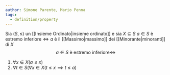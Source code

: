 ```yaml
---
author: Simone Parente, Mario Penna
tags:
  - definition/property
---
```

Sia $(S, \leq)$ un [[Insieme Ordinato|insieme ordinato]] e sia $X \subseteq S$
$a \in S \text{ è estremo inferiore} \iff a$ è il [[Massimo|massimo]] dei [[Minorante|minoranti]] di $X$
$$a \in S \text{ è estremo inferiore} \iff$$
1. $\forall x \in X (a \leq x)$
2. $\forall t \in S(\forall x \in X (t\leq x \implies t \leq a)$

